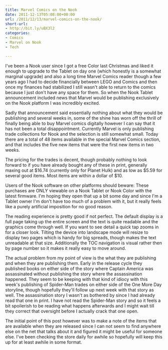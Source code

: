 ```yaml
---
title: Marvel Comics on the Nook
date: 2011-12-13T05:08:00+00:00
url: /2011/12/13/marvel-comics-on-the-nook/
short-url:
- http://bit.ly/uBX3l2
categories:
- Comics
- Marvel on Nook
- Tech

---
```

I've been a Nook user since I got a free Color last Christmas and liked it enough to upgrade to the Tablet on day one (which honestly is a somewhat marginal upgrade) and also a long time Marvel Comics reader though a few years ago I had to decide financially between LEGO and Comics and then once my finances had stabilized I still wasn't able to return to the comics because I just don't have any space for them. So when the Nook Tablet announcement included news that Marvel would be publishing exclusively on the Nook platform I was incredibly excited.

Sadly that announcement said essentially nothing about what they would be publishing and several weeks in, some of the shine has worn off the thrill of finally being able to buy Marvel comics digitally however I can say that it has not been a total disappointment. Currently Marvel is only publishing trade collections for Nook and the selection is still somewhat small. Today there are a total of 48 items available in the special Marvel Comics section, and that includes the five new items that were the first new items in two weeks.

The pricing for the trades is decent, though probably nothing to look forward to if you have already bought any of these in print, generally maxing out at $16.74 (currently only for Planet Hulk) and as low as $5.59 for several good items. Most items are within a dollar of $10.

Users of the Nook software on other platforms should beware: These purchases are ONLY viewable on a Nook Tablet or Nook Color with the latest firmware. I'm hoping they open that up a bit some day and since I'm a Tablet owner I'm don't have too much of a problem with it, but it really feels like a purely artificial imposition for no good reason.

The reading experience is pretty good if not perfect. The default display is a full page taking up the entire screen and the text is quite readable and the graphics come through well. If you want to see detail a quick tap zooms in for a closer look. Tilting the device into landscape mode will resize to display two pages which is handy for big spreads, though makes the text unreadable at that size. Additionally the TOC navigation is visual rather then by page number so it makes it really easy to move around.

The actual problem from my point of view is the what they are publishing and when they are publishing them. Early in the release cycle they published books on either side of the story where Captain America was assassinated without publishing the story where the assassination happened. They seem to be keeping with that kind of idiocy with this week's publishing of Spider-Man trades on either side of the One More Day storyline, though hopefully they'll follow up next week with that story as well. The assassination story I wasn't as bothered by since I had already read that one in print. I have not read the Spider-Man story and so it feels a bit spoilerish to be reading what happens afterwards and I might wait till they correct that oversight before I actually crack that one open.

The initial point of this post however was to make a note of the items that are available when they are released since I can not seem to find anywhere else on the net that talks about it and figured it might be useful for someone else. I've been checking the store daily for awhile so hopefully will keep this up for at least awhile in some format.

